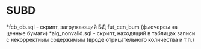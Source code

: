 # SUBD
*fcb_db.sql - скрипт, загружающий БД fut_cen_bum (фьючерсы на ценные бумаги)
*alg_nonvalid.sql - скрипт, находящий в таблицах записи с некорректным содержимым (вроде отрицательного количества и т.п.)
